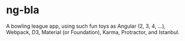 # ng-bla
A bowling league app, using such fun toys as Angular (2, 3, 4, ...), Webpack, D3, Material (or Foundation), Karma, Protractor, and Istanbul.
